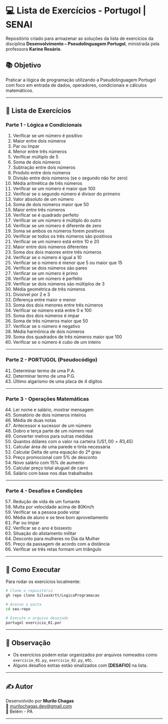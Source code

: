 # 💻 Lista de Exercícios - Portugol | SENAI

Repositório criado para armazenar as soluções da lista de exercícios da disciplina **Desenvolvimento – Pseudolinguagem Portugol**, ministrada pela professora **Karine Rosário**.

## 📚 Objetivo
Praticar a lógica de programação utilizando a Pseudolinguagem Portugol com foco em entrada de dados, operadores, condicionais e cálculos matemáticos.

---

## 📝 Lista de Exercícios

### Parte 1 - Lógica e Condicionais

1. Verificar se um número é positivo  
2. Maior entre dois números  
3. Par ou ímpar  
4. Menor entre três números  
5. Verificar múltiplo de 5  
6. Soma de dois números  
7. Subtração entre dois números  
8. Produto entre dois números  
9. Divisão entre dois números (se o segundo não for zero)  
10. Média aritmética de três números  
11. Verificar se um número é maior que 100  
12. Verificar se o segundo número é divisor do primeiro  
13. Valor absoluto de um número  
14. Soma de dois números maior que 50  
15. Maior entre três números  
16. Verificar se é quadrado perfeito  
17. Verificar se um número é múltiplo do outro  
18. Verificar se um número é diferente de zero  
19. Soma se ambos os números forem positivos  
20. Verificar se todos os três números são positivos  
21. Verificar se um número está entre 10 e 20  
22. Maior entre dois números diferentes  
23. Soma dos dois maiores entre três números  
24. Verificar se o número é igual a 10  
25. Verificar se o número é menor que 5 ou maior que 15  
26. Verificar se dois números são pares  
27. Verificar se um número é primo  
28. Verificar se um número é perfeito  
29. Verificar se dois números são múltiplos de 3  
30. Média geométrica de três números  
31. Divisível por 2 e 3  
32. Diferença entre maior e menor  
33. Soma dos dois menores entre três números  
34. Verificar se número está entre 0 e 100  
35. Soma dos dois números é ímpar  
36. Soma de três números maior que 50  
37. Verificar se o número é negativo  
38. Média harmônica de dois números  
39. Soma dos quadrados de três números maior que 100  
40. Verificar se o número é cubo de um inteiro  

---

### Parte 2 - PORTUGOL (Pseudocódigo)

41. Determinar termo de uma P.A.  
42. Determinar termo de uma P.G.  
43. Último algarismo de uma placa de 4 dígitos  

---

### Parte 3 - Operações Matemáticas

44. Ler nome e salário, mostrar mensagem  
45. Somatório de dois números inteiros  
46. Média de duas notas  
47. Antecessor e sucessor de um número  
48. Dobro e terça parte de um número real  
49. Converter metros para outras medidas  
50. Quantos dólares com o valor na carteira (US$1,00 = R$3,45)  
51. Calcular área de uma parede e tinta necessária  
52. Calcular Delta de uma equação do 2º grau  
53. Preço promocional com 5% de desconto  
54. Novo salário com 15% de aumento  
55. Calcular preço total aluguel de carro  
56. Salário com base nos dias trabalhados  

---

### Parte 4 - Desafios e Condições

57. Redução de vida de um fumante  
58. Multa por velocidade acima de 80Km/h  
59. Verificar se a pessoa pode votar  
60. Média de aluno e se teve bom aproveitamento  
61. Par ou ímpar  
62. Verificar se o ano é bissexto  
63. Situação do alistamento militar  
64. Desconto para mulheres no Dia da Mulher  
65. Preço da passagem de acordo com a distância  
66. Verificar se três retas formam um triângulo  

---

## 🚀 Como Executar

Para rodar os exercícios localmente:

```bash
# Clone o repositório
gh repo clone Silvaskrtt/LogicaProgramacao

# Acesse a pasta
cd seu-repo

# Execute o arquivo desejado
portugol exercicio_01.por
```

---

## 📌 Observação

- Os exercícios podem estar organizados por arquivos nomeados como `exercicio_01.py`, `exercicio_02.py`, etc.
- Alguns desafios extras estão sinalizados com **[DESAFIO]** na lista.

---

## ✍️ Autor

Desenvolvido por **Murilo Chagas**  
📧 murilochagas.dev@gmail.com  
📍 Belém - PA

---
